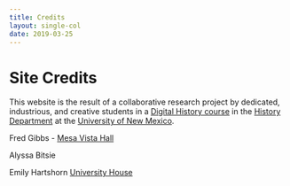 ```yaml
---
title: Credits
layout: single-col
date: 2019-03-25
---
```


# Site Credits
This website is the result of a collaborative research project by dedicated, industrious, and creative students in a [Digital History course](http://fredgibbs.net/courses/digital-history) in the [History Department](history.unm.edu) at the [University of New Mexico](http://unm.edu).

Fred Gibbs - [Mesa Vista Hall](essays/mesa-vista-hall)

Alyssa Bitsie

Emily Hartshorn [University House](essays/university-house)

